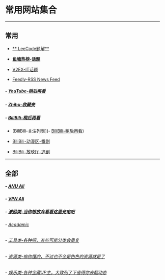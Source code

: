 # 常用网站集合

---

## 常用

- [** LeeCode题解**](https://github.com/CyC2018/CS-Notes/blob/master/notes/Leetcode%20%E9%A2%98%E8%A7%A3%20-%20%E7%9B%AE%E5%BD%95.md)

- **[ 鱼塘热榜-话题](https://mo.fish/main/home/hot)**

- [V2EX-IT话题](https://www.v2ex.com/?tab=tech)

- [ Feedly-RSS News Feed](https://feedly.com/i/my)

##### 				- [YouTube-稍后再看](https://www.youtube.com/playlist?list=WL)

##### - [Zhihu-收藏夹](https://www.zhihu.com/people/suowei.h/collections)

##### - [BiliBili-稍后再看](https://www.bilibili.com/watchlater/#/list)

- [BiliBili-关注列表](- [BiliBili-稍后再看](https://www.bilibili.com/watchlater/#/list))

- [BiliBili-动漫区-番剧](https://space.bilibili.com/6695871/bangumi)

- [BiliBili-放映厅-追剧](https://space.bilibili.com/6695871/cinema)



---

## 全部

##### - [ANU All](https://suoweihu.github.io/WebUtilities/src-anu-sites)

##### - [VPN All](https://suoweihu.github.io/WebUtilities/src-vpn-guide)

##### - [激励类-当你想放弃看看这里充电吧](https://suoweihu.github.io/WebUtilities/src-encourage)

###### - [Acadamic](https://suoweihu.github.io/WebUtilities/src-study)

###### - [工具类-各种吧，有些可能分类会重复](https://suoweihu.github.io/WebUtilities/src-tools)

###### - [资源类-嘛你懂的，不过也不全是色色的资源就是了](https://suoweihu.github.io/WebUtilities/src-resources)

###### - [娱乐类-各种宝藏UP主，大致列了下省得你去翻动态](https://suoweihu.github.io/WebUtilities/src-amusement)

######  

